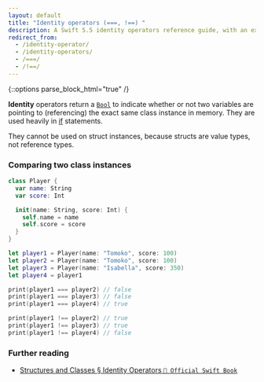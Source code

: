 ```yaml
---
layout: default
title: "Identity operators (===, !==) "
description: A Swift 5.5 identity operators reference guide, with an example comparing two class instances.
redirect_from:
  - /identity-operator/
  - /identity-operators/
  - /===/
  - /!==/
---
```

{::options parse_block_html="true" /}

**Identity** operators return a [`Bool`](/bool) to indicate whether or not two variables are pointing to (referencing) the exact same class instance in memory. They are used heavily in [if](/if) statements.

They cannot be used on struct instances, because structs are value types, not reference types.

### Comparing two class instances

```swift
class Player {
  var name: String
  var score: Int

  init(name: String, score: Int) {
    self.name = name
    self.score = score
  }
}

let player1 = Player(name: "Tomoko", score: 100)
let player2 = Player(name: "Tomoko", score: 100)
let player3 = Player(name: "Isabella", score: 350)
let player4 = player1

print(player1 === player2) // false
print(player1 === player3) // false
print(player1 === player4) // true

print(player1 !== player2) // true
print(player1 !== player3) // true
print(player1 !== player4) // false
```

### Further reading

* [Structures and Classes § Identity Operators `📖 Official Swift Book`](https://docs.swift.org/swift-book/LanguageGuide/ClassesAndStructures.html#ID90)

